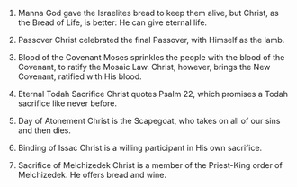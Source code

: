 1. Manna
God gave the Israelites bread to keep
them alive, but Christ, as the Bread of
Life, is better: He can give eternal
life.

2. Passover
Christ celebrated the final Passover,
with Himself as the lamb.

3. Blood of the Covenant 
Moses sprinkles the people with the
blood of the Covenant, to ratify the
Mosaic Law. Christ, however, brings the
New Covenant, ratified with His blood.

4. Eternal Todah Sacrifice
Christ quotes Psalm 22, which promises
a Todah sacrifice like never before. 

5. Day of Atonement
Christ is the Scapegoat, who takes on
all of our sins and then dies.

6. Binding of Issac
Christ is a willing participant in His
own sacrifice.

7. Sacrifice of Melchizedek
Christ is a member of the Priest-King
order of Melchizedek. He offers bread
and wine.

